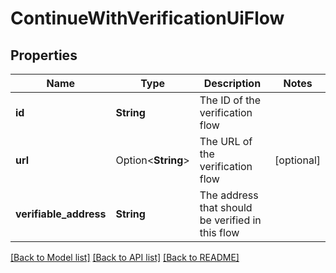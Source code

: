 # ContinueWithVerificationUiFlow

## Properties

Name | Type | Description | Notes
------------ | ------------- | ------------- | -------------
**id** | **String** | The ID of the verification flow | 
**url** | Option<**String**> | The URL of the verification flow | [optional]
**verifiable_address** | **String** | The address that should be verified in this flow | 

[[Back to Model list]](../README.md#documentation-for-models) [[Back to API list]](../README.md#documentation-for-api-endpoints) [[Back to README]](../README.md)


